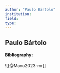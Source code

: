 ```yaml
---
author: "Paulo Bártolo"
institution:
field:
type:
---
```


## Paulo Bártolo
#### Bibliography:

![[@Manu2023-mr]]